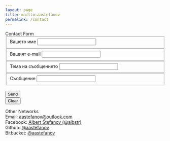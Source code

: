 ```yaml
---
layout: page
title: mailto:aastefanov
permalink: /contact
---
```

<div class="contact">
	<div class="row">
		<div class="col-sm-8">
			<div class="panel panel-primary">
				<div class="panel-heading">
					Contact Form
				</div>
				<div class="panel-body">
					<div class="col-sm-12">
						<form role="form" action="mailto: aastefanov@outlook.com">
							<div class="col-sm-12">
								<fieldset class="from-group">
									<label for="name">Вашето име</label>
									<input type="text" class="form-control" name="name" required="required" />
								</fieldset>
							</div>
							<div class="col-sm-12">
								<fieldset class="from-group">
									<label for="">Вашият e-mail</label>
									<input type="email" class="form-control" name="" required="required" />
								</fieldset>
							</div>
							<div class="col-sm-12">
								<fieldset class="from-group">
									<label for="topic">Тема на съобщението</label>
									<input type="text" class="form-control" name="topic" required="required" />
								</fieldset>
							</div>
							<div class="col-sm-12">
								<fieldset class="from-group">
									<label for="message">Съобщение</label>
									<input type="text" class="form-control" name="message" required="required" />
								</fieldset>
							</div>
							<div class="col-sm-12"><br /></div>
							<div class="col-xs-8">
								<button class="btn btn-primary btn-block" type="submit">Send</button>
							</div>
							<div class="col-xs-4">
								<button class="btn btn-default btn-block" type="reset">Clear</button>
							</div>
						</form>
					</div>
				</div>
			</div>
		</div>
		<div class="col-sm-4">
			<div class="panel panel-default">
				<div class="panel-heading">Other Networks</div>
				<div class="panel-body">
					<div class="col-sm-12">
						Email:
						<a href="mailto:aastefanov@outlook.com">aastefanov@outlook.com</a>
					</div>
					<div class="col-sm-12">
						Facebook:
						<a href="https://facebook.com/albstr">Albert Stefanov (@albstr)</a>
					</div>
					<div class="col-sm-12">
						Github:
						<a href="https://github.com/aastefanov/">@aastefanov</a>
					</div>
					<div class="col-sm-12">
						Bitbucket:
						<a href="https://bitbucket.org/aastefanov/">@aastefanov</a>
					</div>
				</div>
			</div>
		</div>
	</div>
</div>